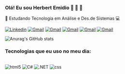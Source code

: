  ### Olá! Eu sou Herbert Emidio 👋 🎸 🏃
 🌱 Estudando Tecnologia em Análise e Des.de Sistemas 💻

[![Linkedin](https://img.shields.io/badge/LinkedIn-0077B5?style=for-the-badge&logo=linkedin&logoColor=white)](https://www.linkedin.com/in/herbertemidio/)
[![Gmail](https://img.shields.io/badge/Gmail-D14836?style=for-the-badge&logo=gmail&logoColor=white)](https://herbertemidio2017@gmail.com)
[![Gmail](https://img.shields.io/badge/.NET-5C2D91?style=for-the-badge&logo=.net&logoColor=white)](https://herbertemidio2017@gmail.com)
[![Gmail](https://img.shields.io/badge/C%23-239120?style=for-the-badge&logo=c-sharp&logoColor=white)](https://herbertemidio2017@gmail.com)
[![Gmail](https://img.shields.io/badge/GitHub-100000?style=for-the-badge&logo=github&logoColor=white)](https://github.com/HERBERT-EMIDIO)
[![Gmail](https://img.shields.io/badge/Instagram-E4405F?style=for-the-badge&logo=instagram&logoColor=white)](https://www.instagram.com/herbert_emidio/)

![Anurag's GitHub stats](https://github-readme-stats.vercel.app/api?username=HERBERT-EMIDIO&show_icons=true&theme=moltack)


### Tecnologias que eu uso no meu dia:

<div style="display: inline_block"></br>
<img aline="center" alt="html5" src="https://img.shields.io/badge/HTML5-E34F26?style=for-the-badge&logo=html5&logoColor=white"/>
<img aline="center" alt="C#" src="https://img.shields.io/badge/C%23-239120?style=for-the-badge&logo=c-sharp&logoColor=white"/>
<img aline="center" alt=".NET" src="https://img.shields.io/badge/.NET-5C2D91?style=for-the-badge&logo=.net&logoColor=white"/>
<img aline="center" alt="css" src="https://img.shields.io/badge/CSS-239120?&style=for-the-badge&logo=css3&logoColor=white"/>
</div>
